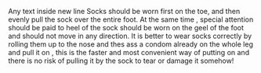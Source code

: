 Any text inside
new line
Socks should be worn first on the toe, and then evenly pull the sock over
the  entire foot. At the same time , special attention should be paid 
to heel of the sock should be worn on the geel of the foot and should not
move in any direction. It is better to wear socks correctly by rolling
them up to the nose and thes ass a condom already on the whole leg and pull
it on , this is the faster and most convenient way of putting on and there 
is no risk of pulling it by the sock to tear or damage it somehow!
